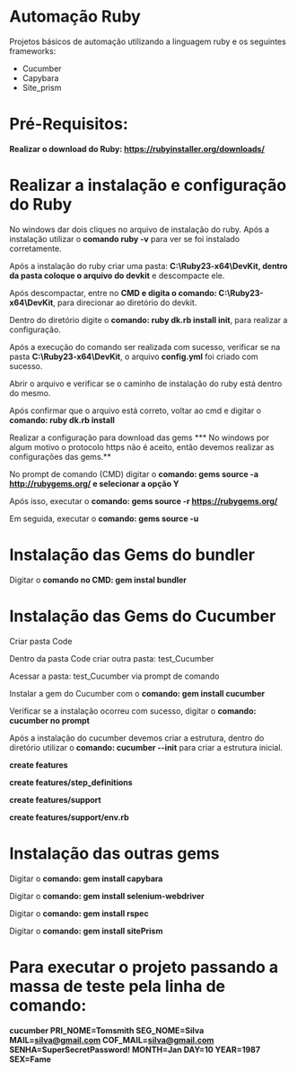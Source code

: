 # Automação Ruby

Projetos básicos de automação utilizando a linguagem ruby e os seguintes frameworks:

  - Cucumber
  - Capybara
  - Site_prism

# Pré-Requisitos:
**Realizar o download do Ruby: https://rubyinstaller.org/downloads/**

# Realizar a instalação e configuração do Ruby

No windows dar dois cliques no arquivo de instalação do ruby. Após a instalação utilizar o **comando ruby -v** para ver se foi instalado corretamente.

Após a instalação do ruby criar uma pasta: **C:\Ruby23-x64\DevKit, dentro da pasta coloque o arquivo do devkit** e descompacte ele.

Após descompactar, entre no **CMD e digita o comando: C:\Ruby23-x64\DevKit**, para direcionar ao diretório do devkit.

Dentro do diretório digite o **comando: ruby dk.rb install init**, para realizar a configuração.

Após a execução do comando ser realizada com sucesso, verificar se na pasta **C:\Ruby23-x64\DevKit**, o arquivo **config.yml** foi criado com sucesso.

Abrir o arquivo e verificar se o caminho de instalação do ruby está dentro do mesmo.

Após confirmar que o arquivo está correto, voltar ao cmd e digitar o **comando: ruby dk.rb install**

Realizar a configuração para download das gems *** No windows por algum motivo o protocolo https não é aceito, então devemos realizar as configurações das gems.**

No prompt de comando (CMD) digitar o **comando: gems source -a http://rubygems.org/ e selecionar a opção Y**

Após isso, executar o **comando: gems source -r https://rubygems.org/**

Em seguida, executar o **comando: gems source -u**

# Instalação das Gems do bundler

Digitar o **comando no CMD: gem instal bundler**

# Instalação das Gems do Cucumber

Criar pasta Code

Dentro da pasta Code criar outra pasta: test_Cucumber

Acessar a pasta: test_Cucumber via prompt de comando

Instalar a gem do Cucumber com o **comando: gem install cucumber**

Verificar se a instalação ocorreu com sucesso, digitar o **comando: cucumber no prompt**

Após a instalação do cucumber devemos criar a estrutura, dentro do diretório utilizar o **comando: cucumber --init** para criar a estrutura inicial.

**create features**

**create features/step_definitions**

**create features/support**

**create features/support/env.rb**

# Instalação das outras gems

Digitar o **comando: gem install capybara**

Digitar o **comando: gem install selenium-webdriver**

Digitar o **comando: gem install rspec**

Digitar o **comando: gem install sitePrism**

# Para executar o projeto passando a massa de teste pela linha de comando:

**cucumber PRI_NOME=Tomsmith SEG_NOME=Silva MAIL=silva@gmail.com COF_MAIL=silva@gmail.com SENHA=SuperSecretPassword! MONTH=Jan DAY=10 YEAR=1987 SEX=Fame**
